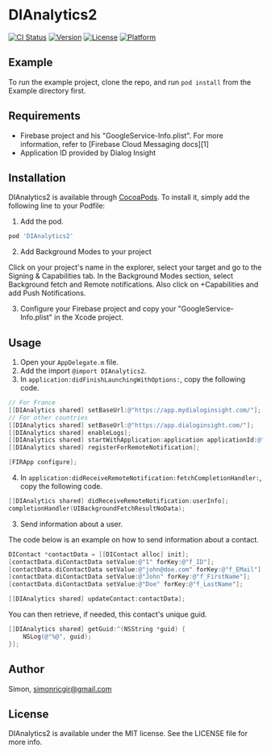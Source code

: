 # DIAnalytics2

[![CI Status](https://img.shields.io/travis/Simon/DIAnalytics2.svg?style=flat)](https://travis-ci.org/Simon/DIAnalytics2)
[![Version](https://img.shields.io/cocoapods/v/DIAnalytics2.svg?style=flat)](https://cocoapods.org/pods/DIAnalytics2)
[![License](https://img.shields.io/cocoapods/l/DIAnalytics2.svg?style=flat)](https://cocoapods.org/pods/DIAnalytics2)
[![Platform](https://img.shields.io/cocoapods/p/DIAnalytics2.svg?style=flat)](https://cocoapods.org/pods/DIAnalytics2)

## Example

To run the example project, clone the repo, and run `pod install` from the Example directory first.

## Requirements

- Firebase project and his "GoogleService-Info.plist". For more information, refer to [Firebase Cloud Messaging docs][1]
- Application ID provided by Dialog Insight

## Installation

DIAnalytics2 is available through [CocoaPods](https://cocoapods.org). To install
it, simply add the following line to your Podfile:

1. Add the pod.

```ruby
pod 'DIAnalytics2'
```
2. Add Background Modes to your project

Click on your project's name in the explorer, select your target and go to the Signing & Capabilities tab. In the Background Modes section, select Background fetch and Remote notifications. Also click on +Capabilities and add Push Notifications.

3. Configure your Firebase project and copy your "GoogleService-Info.plist" in the Xcode project.

## Usage

1. Open your `AppDelegate.m` file.
2. Add the import `@import DIAnalytics2`.
3. In `application:didFinishLaunchingWithOptions:`, copy the following code.

```objective-c
// For France
[[DIAnalytics shared] setBaseUrl:@"https://app.mydialoginsight.com/"];
// For other countries
[[DIAnalytics shared] setBaseUrl:@"https://app.dialoginsight.com/"];
[[DIAnalytics shared] enableLogs];
[[DIAnalytics shared] startWithApplication:application applicationId:@"YOUR_DIALOG_INSIGHT_APPLICATION_ID"];
[[DIAnalytics shared] registerForRemoteNotification];

[FIRApp configure];
```

4. In `application:didReceiveRemoteNotification:fetchCompletionHandler:`, copy the following code.

```objective-c
[[DIAnalytics shared] didReceiveRemoteNotification:userInfo];
completionHandler(UIBackgroundFetchResultNoData);
```

3. Send information about a user.

The code below is an example on how to send information about a contact.

```objective-c
DIContact *contactData = [[DIContact alloc] init];
[contactData.diContactData setValue:@"1" forKey:@"f_ID"];
[contactData.diContactData setValue:@"john@doe.com" forKey:@"f_EMail"];
[contactData.diContactData setValue:@"John" forKey:@"f_FirstName"];
[contactData.diContactData setValue:@"Doe" forKey:@"f_LastName"];

[[DIAnalytics shared] updateContact:contactData];
```

You can then retrieve, if needed, this contact's unique guid.

```objective-c
[[DIAnalytics shared] getGuid:^(NSString *guid) {
    NSLog(@"%@", guid);
}];
```

## Author

Simon, simonricgir@gmail.com

## License

DIAnalytics2 is available under the MIT license. See the LICENSE file for more info.
